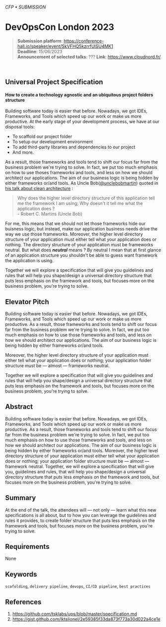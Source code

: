 ###### CFP • SUBMISSION
# DevOpsCon London 2023


> **Submission platform**: https://conference-hall.io/speaker/event/SkVFHQ5kzrrfUlSU4MK1<br>
> **Deadline**: 15/06/2023<br>
> **Announcement of selected talks**: ???
> **Link**: https://www.cloudnord.fr/

<br>

## Universal Project Specification
#### How to create a technology agnostic and an ubiquitous project folders structure

Building software today is easier that before. Nowadays, we got IDEs, Frameworks, and Tools which speed up our work or make us more productive. At the early stage of your development process, we have at our disposal tools: 

* To scaffold our project folder
* To setup our development environment 
* To add third-party libraries and dependencies to our project
* And more.

As a result, those frameworks and tools tend to shift our focus far from the business problem we're trying to solve. In fact, we put too much emphasis on how to use thoses frameworks and tools, and less on how we should architect our applications. The aim of our business logic is being hidden by either frameworks or/and tools. As Uncle Bob([@unclebobmartin](https://twitter.com/unclebobmartin)) quoted in [his talk about clean architecture](https://youtu.be/o_TH-Y78tt4?t=10m42s) : 

  > Why does the higher level directory structure of this application tell me the framework I am using; Why doesn't it tell me what the application does ? <br>- Robert C. Martins (Uncle Bob)

For me, this means that we should not let those frameworks hide our buisness logic, but instead, make our application business needs drive the way we use those frameworks. Moreover, the higher level directory structure of your application must either tell what your application does or nothing. The directory structure of your application must be frameworks neutral. But what does ***neutral*** means ? By neutral I mean that at first glance of an application structure you shouldn't be able to guess want framework the application is using. 

Together we will explore a specification that will give you guidelines and rules that will help you shape/design a universal directory structure that puts less emphasis on the framework and tools, but focuses more on the business problem, you're trying to solve.


## Elevator Pitch 

Building software today is easier that before. Nowadays, we got IDEs, Frameworks, and Tools which speed up our work or make us more productive. As a result, those frameworks and tools tend to shift our focus far from the business problem we're trying to solve. In fact, we put too much emphasis on how to use those frameworks and tools, and less on how we should architect our applications. The aim of our business logic is being hidden by either frameworks or/and tools.

Moreover, the higher level directory structure of your application must either tell what your application does or nothing; your application folder structure must be — almost — frameworks neutral.

Together we will explore a specification that will give you guidelines and rules that will help you shape/design a universal directory structure that puts less emphasis on the framework and tools, but focuses more on the business problem, you're trying to solve.


## Abstract

Building software today is easier that before. Nowadays, we got IDEs, Frameworks, and Tools which speed up our work or make us more productive. As a result, those frameworks and tools tend to shift our focus far from the business problem we're trying to solve. In fact, we put too much emphasis on how to use those frameworks and tools, and less on how we should architect our applications. The aim of our business logic is being hidden by either frameworks or/and tools. Moreover, the higher level directory structure of your application must either tell what your application does or nothing; your application folder structure must be — almost — framework neutral. Together, we will explore a specification that will give you, guidelines and rules, that will help you shape/design a universal directory structure that puts less emphasis on the framework and tools, but focuses more on the business problem, you're trying to solve.


## Summary

At the end of the talk, the attendees will — not only — learn what this new specifications is all about, but to how you can leverage the guidelines and rules it provides, to create folder structure that puts less emphasis on the framework and tools, but focuses more on the business problem, you're trying to solve.



## Requirements

None

## Keywords

`scafolding`, `delivery pipeline`, `devops`, `CI/CD pipeline`, `best practices`

## References

1. https://github.com/tsklabs/ups/blob/master/specification.md
2. https://gist.github.com/lktslionel/2e59385f33da873f773a30d022a4ce1e
